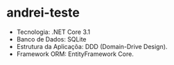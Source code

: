 # andrei-teste

- Tecnologia: .NET Core 3.1
- Banco de Dados: SQLite
- Estrutura da Aplicaçõa: DDD (Domain-Drive Design).
- Framework ORM: EntityFramework Core.
